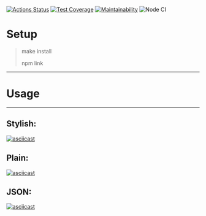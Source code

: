 [![Actions Status](https://github.com/elmo7887/frontend-project-46/workflows/hexlet-check/badge.svg)](https://github.com/elmo7887/frontend-project-46/actions)
[![Test Coverage](https://api.codeclimate.com/v1/badges/30739dbd3008081fe550/test_coverage)](https://codeclimate.com/github/elmo7887/frontend-project-46/test_coverage)
[![Maintainability](https://api.codeclimate.com/v1/badges/30739dbd3008081fe550/maintainability)](https://codeclimate.com/github/elmo7887/frontend-project-46/maintainability)
![Node CI](https://github.com/elmo7887/frontend-project-46/actions/workflows/nodejs.yml/badge.svg)

# Setup

> make install
>
> npm link

---


# Usage

---
## Stylish:
[![asciicast](https://asciinema.org/a/nA8A3c03gN5s42FTyOQmdIihg.svg)](https://asciinema.org/a/nA8A3c03gN5s42FTyOQmdIihg)

## Plain:
[![asciicast](https://asciinema.org/a/skx1KE2vwKhr3ja841aOoe2cS.svg)](https://asciinema.org/a/skx1KE2vwKhr3ja841aOoe2cS)

## JSON:
[![asciicast](https://asciinema.org/a/NDpfV92FKf5DjsSlwf9Cb0tIM.svg)](https://asciinema.org/a/NDpfV92FKf5DjsSlwf9Cb0tIM)




